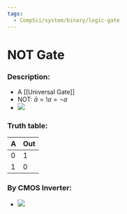 ```yaml
---
tags:
  - CompSci/system/binary/logic-gate
---
```

# NOT Gate
### Description:
- A [[Universal Gate]]
- NOT: $\bar a=!a=\neg a$ 
- ![](https://upload.wikimedia.org/wikipedia/commons/thumb/9/9f/Not-gate-en.svg/1200px-Not-gate-en.svg.png)
### Truth table:
| A   | Out |
| --- | --- |
| 0   | 1   |
| 1   | 0   |
### By CMOS Inverter:
- ![](https://d2vlcm61l7u1fs.cloudfront.net/media%2F07e%2F07eabb67-2e91-4e4b-ae84-06839beef9a3%2FphpYlj74A.png)